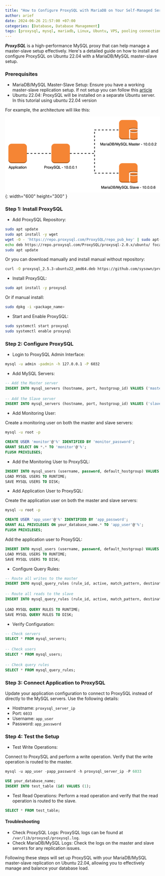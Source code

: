 ```yaml
---
title: "How to Configure ProxySQL with MariaDB on Your Self-Managed Server"
author: arief
date: 2024-06-26 21:57:00 +07:00
categories: [Database, Database Management]
tags: [proxysql, mysql, mariadb, Linux, Ubuntu, VPS, pooling connection ]
---
```



***ProxySQL*** is a high-performance MySQL proxy that can help manage a master-slave setup effectively. Here's a detailed guide on how to install and configure ProxySQL on Ubuntu 22.04 with a MariaDB/MySQL master-slave setup.

### Prerequisites
- MariaDB/MySQL Master-Slave Setup: Ensure you have a working master-slave replication setup. If not setup you can follow this [article](https://www.tuxnoob.com/posts/Step-by-step-configure-mariadb-master-slave/)
- Ubuntu 22.04: ProxySQL will be installed on a separate Ubuntu server. In this tutorial using ubuntu 22.04 version

For example, the architecture will like this:

![proxysql-architecture](/assets/images/proxysql-architecture.png){: width="600" height="300" }

### Step 1: Install ProxySQL

- Add ProxySQL Repository:

```sh
sudo apt update
sudo apt install -y wget
wget -O - 'https://repo.proxysql.com/ProxySQL/repo_pub_key' | sudo apt-key add -
echo deb https://repo.proxysql.com/ProxySQL/proxysql-2.0.x/ubuntu/ focal main | sudo tee /etc/apt/sources.list.d/proxysql.list
sudo apt update
```

Or you can download manually and install manual without repository:

```sh
curl -O proxysql_2.5.3-ubuntu22_amd64.deb https://github.com/sysown/proxysql/releases/download/v2.6.3/proxysql_2.6.3-ubuntu22_amd64.deb
```

- Install ProxySQL:

```sh
sudo apt install -y proxysql
```

Or if manual install:

```sh
sudo dpkg -i <package_name>
```

- Start and Enable ProxySQL:

```sh
sudo systemctl start proxysql
sudo systemctl enable proxysql
```

### Step 2: Configure ProxySQL

- Login to ProxySQL Admin Interface:

```sh
mysql -u admin -padmin -h 127.0.0.1 -P 6032
```

- Add MySQL Servers:

```sql
-- Add the Master server
INSERT INTO mysql_servers (hostname, port, hostgroup_id) VALUES ('master_server_ip', 3306, 0);

-- Add the Slave server
INSERT INTO mysql_servers (hostname, port, hostgroup_id) VALUES ('slave_server_ip', 3306, 1);
```

- Add Monitoring User:

Create a monitoring user on both the master and slave servers:

```sh
mysql -u root -p
```

```sql
CREATE USER 'monitor'@'%' IDENTIFIED BY 'monitor_password';
GRANT SELECT ON *.* TO 'monitor'@'%';
FLUSH PRIVILEGES;
```

- Add the Monitoring User to ProxySQL:

```sql
INSERT INTO mysql_users (username, password, default_hostgroup) VALUES ('monitor', 'monitor_password', 0);
LOAD MYSQL USERS TO RUNTIME;
SAVE MYSQL USERS TO DISK;
```

- Add Application User to ProxySQL:

Create the application user on both the master and slave servers:

```sh
mysql -u root -p
```

```sql
CREATE USER 'app_user'@'%' IDENTIFIED BY 'app_password';
GRANT ALL PRIVILEGES ON your_database_name.* TO 'app_user'@'%';
FLUSH PRIVILEGES;
```

Add the application user to ProxySQL:

```sql
INSERT INTO mysql_users (username, password, default_hostgroup) VALUES ('app_user', 'app_password', 0);
LOAD MYSQL USERS TO RUNTIME;
SAVE MYSQL USERS TO DISK;
```

- Configure Query Rules:

```sql
-- Route all writes to the master
INSERT INTO mysql_query_rules (rule_id, active, match_pattern, destination_hostgroup) VALUES (1, 1, '^INSERT|^UPDATE|^DELETE|^REPLACE', 0);

-- Route all reads to the slave
INSERT INTO mysql_query_rules (rule_id, active, match_pattern, destination_hostgroup) VALUES (2, 1, '^SELECT', 1);

LOAD MYSQL QUERY RULES TO RUNTIME;
SAVE MYSQL QUERY RULES TO DISK;
```

- Verify Configuration:

```sql
-- Check servers
SELECT * FROM mysql_servers;

-- Check users
SELECT * FROM mysql_users;

-- Check query rules
SELECT * FROM mysql_query_rules;
```

### Step 3: Connect Application to ProxySQL
Update your application configuration to connect to ProxySQL instead of directly to the MySQL servers. Use the following details:

- Hostname: `proxysql_server_ip` <replace your ip proxysql>
- Port: `6033`
- Username: `app_user` <replace your user>
- Password: `app_password` <replace your password>

### Step 4: Test the Setup

- Test Write Operations:

Connect to ProxySQL and perform a write operation. Verify that the write operation is routed to the master.

```sql
mysql -u app_user -papp_password -h proxysql_server_ip -P 6033
```

```sql
USE your_database_name;
INSERT INTO test_table (id) VALUES (1);
```

- Test Read Operations:
Perform a read operation and verify that the read operation is routed to the slave.

```sql
SELECT * FROM test_table;
```

#### Troubleshooting
- Check ProxySQL Logs: ProxySQL logs can be found at `/var/lib/proxysql/proxysql.log`.
- Check MariaDB/MySQL Logs: Check the logs on the master and slave servers for any replication issues.

Following these steps will set up ProxySQL with your MariaDB/MySQL master-slave replication on Ubuntu 22.04, allowing you to effectively manage and balance your database load.